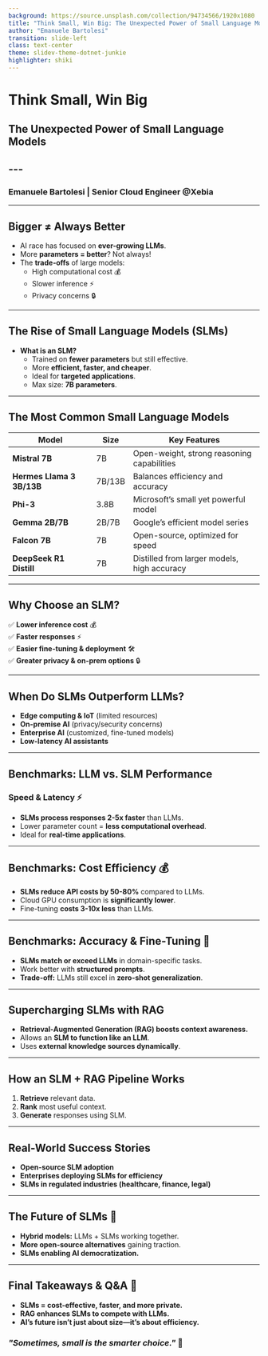 ```yaml
---
background: https://source.unsplash.com/collection/94734566/1920x1080
title: "Think Small, Win Big: The Unexpected Power of Small Language Models"
author: "Emanuele Bartolesi"
transition: slide-left
class: text-center
theme: slidev-theme-dotnet-junkie
highlighter: shiki
---
```


# Think Small, Win Big
## The Unexpected Power of Small Language Models
## ---
### Emanuele Bartolesi | Senior Cloud Engineer @Xebia

---

## Bigger ≠ Always Better
- AI race has focused on **ever-growing LLMs**.
- More **parameters = better**? Not always!
- The **trade-offs** of large models:
  - High computational cost 💰
  - Slower inference ⚡
  - Privacy concerns 🔒

---

## The Rise of Small Language Models (SLMs)
- **What is an SLM?**
  - Trained on **fewer parameters** but still effective.
  - More **efficient, faster, and cheaper**.
  - Ideal for **targeted applications**.
  - Max size: **7B parameters**.

---

## The Most Common Small Language Models
| Model          | Size | Key Features |
|---------------|------|--------------|
| **Mistral 7B** | 7B  | Open-weight, strong reasoning capabilities |
| **Hermes Llama 3 3B/13B** | 7B/13B | Balances efficiency and accuracy |
| **Phi-3** | 3.8B | Microsoft’s small yet powerful model |
| **Gemma 2B/7B** | 2B/7B | Google’s efficient model series |
| **Falcon 7B** | 7B  | Open-source, optimized for speed |
| **DeepSeek R1 Distill** | 7B | Distilled from larger models, high accuracy |

---

## Why Choose an SLM?
✅ **Lower inference cost** 💰  
✅ **Faster responses** ⚡  
✅ **Easier fine-tuning & deployment** 🛠️  
✅ **Greater privacy & on-prem options** 🔒  

---

## When Do SLMs Outperform LLMs?
- **Edge computing & IoT** (limited resources)
- **On-premise AI** (privacy/security concerns)
- **Enterprise AI** (customized, fine-tuned models)
- **Low-latency AI assistants**

---

## Benchmarks: LLM vs. SLM Performance
### Speed & Latency ⚡
- **SLMs process responses 2-5x faster** than LLMs.
- Lower parameter count = **less computational overhead**.
- Ideal for **real-time applications**.

---

## Benchmarks: Cost Efficiency 💰
- **SLMs reduce API costs by 50-80%** compared to LLMs.
- Cloud GPU consumption is **significantly lower**.
- Fine-tuning **costs 3-10x less** than LLMs.

---

## Benchmarks: Accuracy & Fine-Tuning 🎯
- **SLMs match or exceed LLMs** in domain-specific tasks.
- Work better with **structured prompts**.
- **Trade-off:** LLMs still excel in **zero-shot generalization**.

---

## Supercharging SLMs with RAG
- **Retrieval-Augmented Generation (RAG) boosts context awareness.**
- Allows an **SLM to function like an LLM**.
- Uses **external knowledge sources dynamically**.

---

## How an SLM + RAG Pipeline Works
1. **Retrieve** relevant data.
2. **Rank** most useful context.
3. **Generate** responses using SLM.

---

## Real-World Success Stories
- **Open-source SLM adoption**
- **Enterprises deploying SLMs for efficiency**
- **SLMs in regulated industries (healthcare, finance, legal)**

---

## The Future of SLMs 🔮
- **Hybrid models:** LLMs + SLMs working together.
- **More open-source alternatives** gaining traction.
- **SLMs enabling AI democratization.**

---

## Final Takeaways & Q&A 🎤
- **SLMs = cost-effective, faster, and more private.**
- **RAG enhances SLMs to compete with LLMs.**
- **AI’s future isn’t just about size—it’s about efficiency.**

### *"Sometimes, small is the smarter choice."* 🚀
